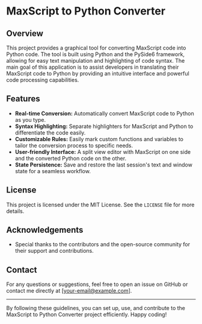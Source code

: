 # MaxScript to Python Converter

## Overview

This project provides a graphical tool for converting MaxScript code into Python code. The tool is built using Python and the PySide6 framework, allowing for easy text manipulation and highlighting of code syntax. The main goal of this application is to assist developers in translating their MaxScript code to Python by providing an intuitive interface and powerful code processing capabilities.

## Features

- **Real-time Conversion:** Automatically convert MaxScript code to Python as you type.
- **Syntax Highlighting:** Separate highlighters for MaxScript and Python to differentiate the code easily.
- **Customizable Rules:** Easily mark custom functions and variables to tailor the conversion process to specific needs.
- **User-friendly Interface:** A split view editor with MaxScript on one side and the converted Python code on the other.
- **State Persistence:** Save and restore the last session's text and window state for a seamless workflow.

## License

This project is licensed under the MIT License. See the `LICENSE` file for more details.

## Acknowledgements

- Special thanks to the contributors and the open-source community for their support and contributions.

## Contact

For any questions or suggestions, feel free to open an issue on GitHub or contact me directly at [your-email@example.com].

---

By following these guidelines, you can set up, use, and contribute to the MaxScript to Python Converter project efficiently. Happy coding!

